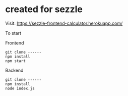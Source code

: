 # created for sezzle

Visit: https://sezzle-frontend-calculator.herokuapp.com/

To start 

Frontend
```
git clone ------
npm install
npm start
```


Backend
```
git clone ------
npm install
node index.js
```